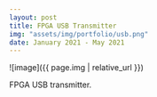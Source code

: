 ```yaml
---
layout: post
title: FPGA USB Transmitter
img: "assets/img/portfolio/usb.png"
date: January 2021 - May 2021
---
```


![image]({{ page.img | relative_url }})

FPGA USB transmitter.

